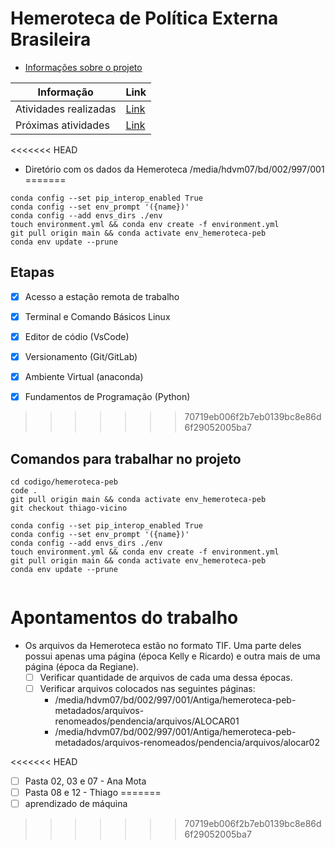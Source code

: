 # Hemeroteca de Política Externa Brasileira

- [Informações sobre o projeto](https://apoio.labriunesp.org/docs/projetos/dados/hemeroteca-peb/intro)

|Informação | Link |
|-----------|------|
|Atividades realizadas| [Link](https://labriunesp.org/docs/projetos/dados/hemeroteca-peb/intro#atividades-realizadas)|
|Próximas atividades| [Link](https://labriunesp.org/docs/projetos/dados/hemeroteca-peb/intro#proximas-atividades)|

<<<<<<< HEAD
- Diretório com os dados da Hemeroteca /media/hdvm07/bd/002/997/001
=======
```
conda config --set pip_interop_enabled True
conda config --set env_prompt '({name})'
conda config --add envs_dirs ./env
touch environment.yml && conda env create -f environment.yml
git pull origin main && conda activate env_hemeroteca-peb
conda env update --prune
```

## Etapas

- [x] Acesso a estação remota de trabalho

- [x] Terminal e Comando Básicos Linux

- [x] Editor de códio (VsCode)

- [x] Versionamento (Git/GitLab)

- [x] Ambiente Virtual (anaconda)

- [x] Fundamentos de Programação (Python)
>>>>>>> 70719eb006f2b7eb0139bc8e86d6f29052005ba7

## Comandos para trabalhar no projeto
```
cd codigo/hemeroteca-peb
code .
git pull origin main && conda activate env_hemeroteca-peb
git checkout thiago-vicino
```

```
conda config --set pip_interop_enabled True
conda config --set env_prompt '({name})'
conda config --add envs_dirs ./env
touch environment.yml && conda env create -f environment.yml
git pull origin main && conda activate env_hemeroteca-peb
conda env update --prune


```

# Apontamentos do trabalho

- Os arquivos da Hemeroteca estão no formato TIF. Uma parte deles possui apenas uma página (época Kelly e Ricardo) e outra mais de uma página (época da Regiane).
  - [ ] Verificar quantidade de arquivos de cada uma dessa épocas.
  - [ ] Verificar arquivos colocados nas seguintes páginas:
      - /media/hdvm07/bd/002/997/001/Antiga/hemeroteca-peb-metadados/arquivos-renomeados/pendencia/arquivos/ALOCAR01
      - /media/hdvm07/bd/002/997/001/Antiga/hemeroteca-peb-metadados/arquivos-renomeados/pendencia/arquivos/alocar02

<<<<<<< HEAD
  - [ ] Pasta 02, 03 e 07 - Ana Mota
  - [ ] Pasta 08 e 12 - Thiago
=======
- [ ] aprendizado de máquina
>>>>>>> 70719eb006f2b7eb0139bc8e86d6f29052005ba7
